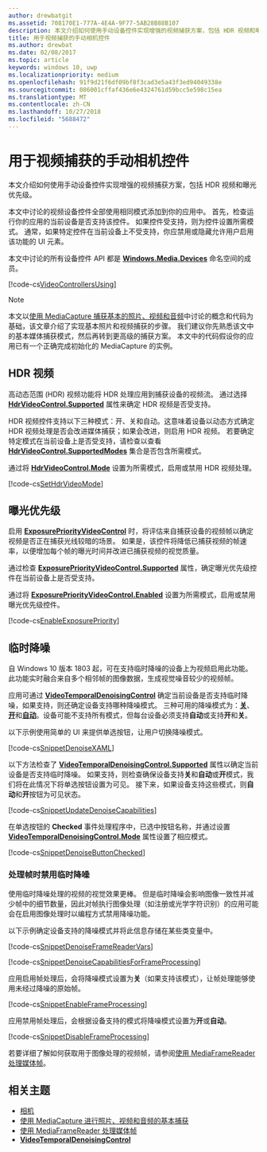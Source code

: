 ```yaml
---
author: drewbatgit
ms.assetid: 708170E1-777A-4E4A-9F77-5AB28B88B107
description: 本文介绍如何使用手动设备控件实现增强的视频捕获方案，包括 HDR 视频和曝光优先级。
title: 用于视频捕获的手动相机控件
ms.author: drewbat
ms.date: 02/08/2017
ms.topic: article
keywords: windows 10, uwp
ms.localizationpriority: medium
ms.openlocfilehash: 91f9d21f6df09bf8f3cad3e5a43f3ed94049338e
ms.sourcegitcommit: 086001cffaf436e6e4324761d59bcc5e598c15ea
ms.translationtype: MT
ms.contentlocale: zh-CN
ms.lasthandoff: 10/27/2018
ms.locfileid: "5688472"
---
```

# <a name="manual-camera-controls-for-video-capture"></a>用于视频捕获的手动相机控件



本文介绍如何使用手动设备控件实现增强的视频捕获方案，包括 HDR 视频和曝光优先级。

本文中讨论的视频设备控件全部使用相同模式添加到你的应用中。 首先，检查运行你的应用的当前设备是否支持该控件。 如果控件受支持，则为控件设置所需模式。 通常，如果特定控件在当前设备上不受支持，你应禁用或隐藏允许用户启用该功能的 UI 元素。

本文中讨论的所有设备控件 API 都是 [**Windows.Media.Devices**](https://msdn.microsoft.com/library/windows/apps/br206902) 命名空间的成员。

[!code-cs[VideoControllersUsing](./code/BasicMediaCaptureWin10/cs/MainPage.xaml.cs#SnippetVideoControllersUsing)]

> [!NOTE] 
> 本文以[使用 MediaCapture 捕获基本的照片、视频和音频](basic-photo-video-and-audio-capture-with-MediaCapture.md)中讨论的概念和代码为基础，该文章介绍了实现基本照片和视频捕获的步骤。 我们建议你先熟悉该文中的基本媒体捕获模式，然后再转到更高级的捕获方案。 本文中的代码假设你的应用已有一个正确完成初始化的 MediaCapture 的实例。

## <a name="hdr-video"></a>HDR 视频

高动态范围 (HDR) 视频功能将 HDR 处理应用到捕获设备的视频流。 通过选择 [**HdrVideoControl.Supported**](https://msdn.microsoft.com/library/windows/apps/dn926682) 属性来确定 HDR 视频是否受支持。

HDR 视频控件支持以下三种模式：开、关和自动。这意味着设备以动态方式确定 HDR 视频处理是否会改进媒体捕获；如果会改进，则启用 HDR 视频。 若要确定特定模式在当前设备上是否受支持，请检查以查看 [**HdrVideoControl.SupportedModes**](https://msdn.microsoft.com/library/windows/apps/dn926683) 集合是否包含所需模式。

通过将 [**HdrVideoControl.Mode**](https://msdn.microsoft.com/library/windows/apps/dn926681) 设置为所需模式，启用或禁用 HDR 视频处理。

[!code-cs[SetHdrVideoMode](./code/BasicMediaCaptureWin10/cs/MainPage.xaml.cs#SnippetSetHdrVideoMode)]

## <a name="exposure-priority"></a>曝光优先级

启用 [**ExposurePriorityVideoControl**](https://msdn.microsoft.com/library/windows/apps/dn926644) 时，将评估来自捕获设备的视频帧以确定视频是否正在捕获光线较暗的场景。 如果是，该控件将降低已捕获视频的帧速率，以便增加每个帧的曝光时间并改进已捕获视频的视觉质量。

通过检查 [**ExposurePriorityVideoControl.Supported**](https://msdn.microsoft.com/library/windows/apps/dn926647) 属性，确定曝光优先级控件在当前设备上是否受支持。

通过将 [**ExposurePriorityVideoControl.Enabled**](https://msdn.microsoft.com/library/windows/apps/dn926646) 设置为所需模式，启用或禁用曝光优先级控件。

[!code-cs[EnableExposurePriority](./code/BasicMediaCaptureWin10/cs/MainPage.xaml.cs#SnippetEnableExposurePriority)]

## <a name="temporal-denoising"></a>临时降噪
自 Windows 10 版本 1803 起，可在支持临时降噪的设备上为视频启用此功能。 此功能实时融合来自多个相邻帧的图像数据，生成视觉噪音较少的视频帧。

应用可通过 [**VideoTemporalDenoisingControl**](https://docs.microsoft.com/uwp/api/windows.media.devices.videotemporaldenoisingcontrol) 确定当前设备是否支持临时降噪，如果支持，则还确定设备支持哪种降噪模式。 三种可用的降噪模式为：[**关**](https://docs.microsoft.com/uwp/api/windows.media.devices.videotemporaldenoisingmode)、[**开**](https://docs.microsoft.com/uwp/api/windows.media.devices.videotemporaldenoisingmode)和[**自动**](https://docs.microsoft.com/uwp/api/windows.media.devices.videotemporaldenoisingmode)。设备可能不支持所有模式，但每台设备必须支持**自动**或支持**开**和**关**。

以下示例使用简单的 UI 来提供单选按钮，让用户切换降噪模式。

[!code-cs[SnippetDenoiseXAML](./code/BasicMediaCaptureWin10/cs/MainPage.xaml#SnippetDenoiseXAML)]

以下方法检查了 [**VideoTemporalDenoisingControl.Supported**](https://docs.microsoft.com/uwp/api/windows.media.devices.videotemporaldenoisingcontrol.supported) 属性以确定当前设备是否支持临时降噪。 如果支持，则检查确保设备支持**关**和**自动**或**开**模式，我们将在此情况下将单选按钮设置为可见。 接下来，如果设备支持这些模式，则**自动**和**开**按钮为可见状态。

[!code-cs[SnippetUpdateDenoiseCapabilities](./code/BasicMediaCaptureWin10/cs/MainPage.ManualControls.xaml.cs#SnippetUpdateDenoiseCapabilities)]

在单选按钮的 **Checked** 事件处理程序中，已选中按钮名称，并通过设置 [**VideoTemporalDenoisingControl.Mode**](https://docs.microsoft.com/uwp/api/windows.media.devices.videotemporaldenoisingcontrol.mode) 属性设置了相应模式。

[!code-cs[SnippetDenoiseButtonChecked](./code/BasicMediaCaptureWin10/cs/MainPage.ManualControls.xaml.cs#SnippetDenoiseButtonChecked)]

### <a name="disabling-temporal-denoising-while-processing-frames"></a>处理帧时禁用临时降噪
使用临时降噪处理的视频的视觉效果更棒。 但是临时降噪会影响图像一致性并减少帧中的细节数量，因此对帧执行图像处理（如注册或光学字符识别）的应用可能会在启用图像处理时以编程方式禁用降噪功能。

以下示例确定设备支持的降噪模式并将此信息存储在某些类变量中。

[!code-cs[SnippetDenoiseFrameReaderVars](./code/BasicMediaCaptureWin10/cs/MainPage.ManualControls.xaml.cs#SnippetDenoiseFrameReaderVars)]

[!code-cs[SnippetDenoiseCapabilitiesForFrameProcessing](./code/BasicMediaCaptureWin10/cs/MainPage.ManualControls.xaml.cs#SnippetDenoiseCapabilitiesForFrameProcessing)]

应用启用帧处理后，会将降噪模式设置为**关**（如果支持该模式），让帧处理能够使用未经过降噪的原始帧。

[!code-cs[SnippetEnableFrameProcessing](./code/BasicMediaCaptureWin10/cs/MainPage.ManualControls.xaml.cs#SnippetEnableFrameProcessing)]

应用禁用帧处理后，会根据设备支持的模式将降噪模式设置为**开**或**自动**。

[!code-cs[SnippetDisableFrameProcessing](./code/BasicMediaCaptureWin10/cs/MainPage.ManualControls.xaml.cs#SnippetDisableFrameProcessing)]

若要详细了解如何获取用于图像处理的视频帧，请参阅[使用 MediaFrameReader 处理媒体帧](process-media-frames-with-mediaframereader.md)。

## <a name="related-topics"></a>相关主题

* [相机](camera.md)
* [使用 MediaCapture 进行照片、视频和音频的基本捕获](basic-photo-video-and-audio-capture-with-MediaCapture.md)
* [使用 MediaFrameReader 处理媒体帧](process-media-frames-with-mediaframereader.md)
*  [**VideoTemporalDenoisingControl**](https://docs.microsoft.com/uwp/api/windows.media.devices.videotemporaldenoisingcontrol)
 




